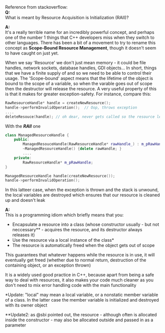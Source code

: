 Reference from stackoverflow:<br>
**Q:** <br>
What is meant by Resource Acquisition is Initialization (RAII)?

**A:** <br>
It's a really terrible name for an incredibly powerful concept, and perhaps one of the number 1 things that C++ developers miss when they switch to other languages. There has been a bit of a movement to try to rename this concept as **Scope-Bound Resource Management**, though it doesn't seem to have caught on just yet. 

When we say 'Resource' we don't just mean memory - it could be file handles, network sockets, database handles, GDI objects...  In short, things that we have a finite supply of and so we need to be able to control their usage. The 'Scope-bound' aspect means that the lifetime of the object is bound to the scope of a variable, so when the varable goes out of scope then the destructor will release the resource. A very useful property of this is that it makes for greater exception-safety. For instance, compare this:

```cpp
RawResourceHandle* handle = createNewResource();
handle->performInvalidOperation();  // Oop, throws exception
....
deleteResouce(handle); // oh dear, never gets called so the resource leaks
```
With the **_RAII_** one
```cpp
class ManagedResourceHandle {
    public:
        ManagedResouceHandle(RawResourceHandle* rawHandle_) : m_pRawHandle{rawHandle_} {};
        ~ManagedResourceHandle() {delete rawHandle; }
        ....
    private:
        RawResourceHandle* m_pRawHandle;
}

ManagedResourceHandle handle(createNewResource());
handle->performInvalidOperation();
```
In this latteer case, when the exception is thrown and the stack is unwound, the local variables are destroyed which ensures that our resource is cleaned up and doesn't leak

**A:** <br>
This is a programming idiom which briefly means that you:
- Encapsulate a resource into a class (whose constructor usually - but not neccessary** - acquires the resource, and its destructor always releases it)
- Use the resource via a local instance of the class*
- The resource is automatically freed when the object gets out of scope

This guarantees that whatever happens while the resource is in use, it will eventually get freed (whether due to normal return, destruction of the containing object, or an exception thrown)

It is a widely used good practice in C++, because apart from being a safe way to deal with resources, it also makes your code much cleaner as you don't need to mix error handling code with the main functionality

*Update: "local" may mean a local variable, or a nonstatic member variable of a class. In the latter case the member variable is initialized and destroyed with its owner object

**Update2: as @sbi pointed out, the resource - although often is allocated inside the constructor - may also be allocated outside and passed in as a parameter